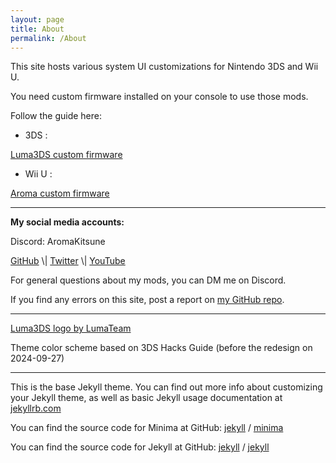 ```yaml
---
layout: page
title: About
permalink: /About
---
```


This site hosts various system UI customizations for Nintendo 3DS and Wii U.

You need custom firmware installed on your console to use those mods.

Follow the guide here:

- 3DS :
<a href="https://3ds.hacks.guide/" target="_blank">
Luma3DS custom firmware</a>

- Wii U :
<a href="https://wiiu.hacks.guide/" target="_blank">
Aroma custom firmware</a>

---

**My social media accounts:**

Discord: AromaKitsune

<a href="https://github.com/AromaKitsune" target="_blank">
GitHub</a>
\|
<a href="https://x.com/AromaKitsune" target="_blank">
Twitter</a>
\|
<a href="https://www.youtube.com/@AromaKitsune" target="_blank">
YouTube</a>

For general questions about my mods, you can DM me on Discord.

If you find any errors on this site, post a report on
<a href="https://github.com/AromaKitsune/aromakitsune.github.io/issues" target="_blank">
my GitHub repo</a>.

---

<a href="https://github.com/LumaTeam/Luma3DS" target="_blank">
Luma3DS logo by LumaTeam</a>

Theme color scheme based on 3DS Hacks Guide (before the redesign on 2024-09-27)

---

This is the base Jekyll theme. You can find out more info about customizing your Jekyll theme, as well as basic Jekyll usage documentation at [jekyllrb.com](https://jekyllrb.com/)

You can find the source code for Minima at GitHub:
[jekyll][jekyll-organization] /
[minima](https://github.com/jekyll/minima)

You can find the source code for Jekyll at GitHub:
[jekyll][jekyll-organization] /
[jekyll](https://github.com/jekyll/jekyll)


[jekyll-organization]: https://github.com/jekyll
